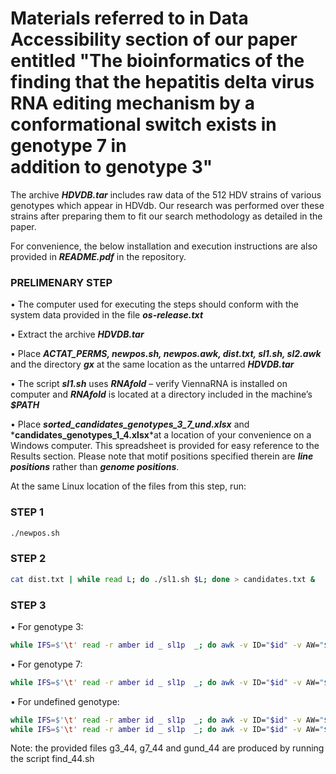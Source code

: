 # Materials referred to in Data Accessibility section of our paper entitled "The bioinformatics of the finding that the hepatitis delta virus RNA editing mechanism by a conformational switch exists in genotype 7 in addition to genotype 3"

The archive *__HDVDB.tar__* includes raw data of the 512 HDV strains of various genotypes which appear in HDVdb.
Our research was performed over these strains after preparing them to fit our search methodology as detailed in the paper. 

For convenience, the below installation and execution instructions are also provided in *__README.pdf__* in the repository.

### __PRELIMENARY STEP__

•	The computer used for executing the steps should conform with the system data provided in the file *__os-release.txt__*

•	Extract the archive *__HDVDB.tar__*

•	Place *__ACTAT_PERMS, newpos.sh, newpos.awk, dist.txt, sl1.sh,  sl2.awk__* and the directory *__gx__* at the same location as the untarred *__HDVDB.tar__*

•	The script *__sl1.sh__* uses *__RNAfold__* – verify ViennaRNA is installed on computer and *__RNAfold__* is located at a directory included in the machine’s *__$PATH__*

•	Place *__sorted_candidates_genotypes_3_7_und.xlsx__* and *__candidates_genotypes_1_4.xlsx__*at a location of your convenience on a Windows computer. This spreadsheet is provided for easy reference to the Results section. Please note that motif positions specified therein are *__line positions__* rather than *__genome positions__*. 

At the same Linux location of the files from this step, run:

### __STEP 1__
```bash
./newpos.sh
```
### __STEP 2__
```bash
cat dist.txt | while read L; do ./sl1.sh $L; done > candidates.txt &
```
### __STEP 3__

•	For genotype 3:
```bash
while IFS=$'\t' read -r amber id _ sl1p  _; do awk -v ID="$id" -v AW="$amber" -v SL1P="$sl1p" -v SL2="CCGCAG" -f sl2.awk 1_xx$id; done < ./gx/g3_44 | sort -nk2
```
•	For genotype 7:
```bash
while IFS=$'\t' read -r amber id _ sl1p  _; do awk -v ID="$id" -v AW="$amber" -v SL1P="$sl1p" -v SL2="CCGAGG" -f sl2.awk 1_xx$id; done < ./gx/g7_44 | sort -nk2
```
•	For undefined genotype:
```bash
while IFS=$'\t' read -r amber id _ sl1p  _; do awk -v ID="$id" -v AW="$amber" -v SL1P="$sl1p" -v SL2="CCGCAG" -f sl2.awk 1_xx$id; done < ./gx/gund_44 | sort -nk2
while IFS=$'\t' read -r amber id _ sl1p  _; do awk -v ID="$id" -v AW="$amber" -v SL1P="$sl1p" -v SL2="CCGAGG" -f sl2.awk 1_xx$id; done < ./gx/gund_44 | sort -nk2
```
Note: the provided files g3_44, g7_44 and gund_44 are produced by running the script find_44.sh
